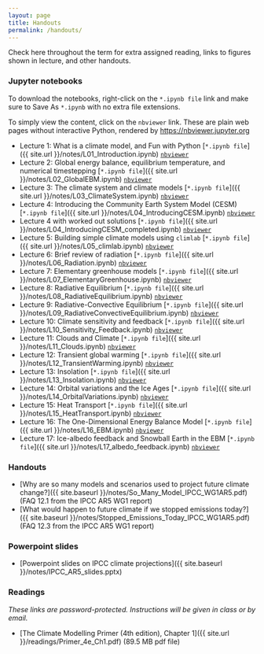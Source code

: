 ```yaml
---
layout: page
title: Handouts
permalink: /handouts/
---
```


Check here throughout the term for extra assigned reading, links to figures shown in lecture, and other handouts.

### Jupyter notebooks

To download the notebooks, right-click on the `*.ipynb file` link and make sure to Save As `*.ipynb` with no extra file extensions.

To simply view the content, click on the `nbviewer` link. These are plain web pages without interactive Python, rendered by  https://nbviewer.jupyter.org

- Lecture 1: What is a climate model, and Fun with Python [`*.ipynb file`]({{ site.url }}/notes/L01_Introduction.ipynb) [`nbviewer`]({{site.nbviewer}}/notes/L01_Introduction.ipynb)
- Lecture 2: Global energy balance, equilibrium temperature, and numerical timestepping [`*.ipynb file`]({{ site.url }}/notes/L02_GlobalEBM.ipynb) [`nbviewer`]({{site.nbviewer}}/notes/L02_GlobalEBM.ipynb)
- Lecture 3: The climate system and climate models [`*.ipynb file`]({{ site.url }}/notes/L03_ClimateSystem.ipynb) [`nbviewer`]({{site.nbviewer}}/notes/L03_ClimateSystem.ipynb)
- Lecture 4: Introducing the Community Earth System Model (CESM) [`*.ipynb file`]({{ site.url }}/notes/L04_IntroducingCESM.ipynb) [`nbviewer`]({{site.nbviewer}}/notes/L04_IntroducingCESM.ipynb)
- Lecture 4 with worked out solutions [`*.ipynb file`]({{ site.url }}/notes/L04_IntroducingCESM_completed.ipynb) [`nbviewer`]({{site.nbviewer}}/notes/L04_IntroducingCESM_completed.ipynb)
- Lecture 5: Building simple climate models using `climlab` [`*.ipynb file`]({{ site.url }}/notes/L05_climlab.ipynb) [`nbviewer`]({{site.nbviewer}}/notes/L05_climlab.ipynb)
- Lecture 6: Brief review of radiation [`*.ipynb file`]({{ site.url }}/notes/L06_Radiation.ipynb) [`nbviewer`]({{site.nbviewer}}/notes/L06_Radiation.ipynb)
- Lecture 7: Elementary greenhouse models [`*.ipynb file`]({{ site.url }}/notes/L07_ElementaryGreenhouse.ipynb) [`nbviewer`]({{site.nbviewer}}/notes/L07_ElementaryGreenhouse.ipynb)
- Lecture 8: Radiative Equilibrium [`*.ipynb file`]({{ site.url }}/notes/L08_RadiativeEquilibrium.ipynb) [`nbviewer`]({{site.nbviewer}}/notes/L08_RadiativeEquilibrium.ipynb)
- Lecture 9: Radiative-Convective Equilibrium [`*.ipynb file`]({{ site.url }}/notes/L09_RadiativeConvectiveEquilibrium.ipynb) [`nbviewer`]({{site.nbviewer}}/notes/L09_RadiativeConvectiveEquilibrium.ipynb)
- Lecture 10: Climate sensitivity and feedback [`*.ipynb file`]({{ site.url }}/notes/L10_Sensitivity_Feedback.ipynb) [`nbviewer`]({{site.nbviewer}}/notes/L10_Sensitivity_Feedback.ipynb)
- Lecture 11: Clouds and Climate [`*.ipynb file`]({{ site.url }}/notes/L11_Clouds.ipynb) [`nbviewer`]({{site.nbviewer}}/notes/L11_Clouds.ipynb)
- Lecture 12: Transient global warming [`*.ipynb file`]({{ site.url }}/notes/L12_TransientWarming.ipynb) [`nbviewer`]({{site.nbviewer}}/notes/L12_TransientWarming.ipynb)
- Lecture 13: Insolation [`*.ipynb file`]({{ site.url }}/notes/L13_Insolation.ipynb) [`nbviewer`]({{site.nbviewer}}/notes/L13_Insolation.ipynb)
- Lecture 14: Orbital variations and the Ice Ages [`*.ipynb file`]({{ site.url }}/notes/L14_OrbitalVariations.ipynb) [`nbviewer`]({{site.nbviewer}}/notes/L14_OrbitalVariations.ipynb)
- Lecture 15: Heat Transport [`*.ipynb file`]({{ site.url }}/notes/L15_HeatTransport.ipynb) [`nbviewer`]({{site.nbviewer}}/notes/L15_HeatTransport.ipynb)
- Lecture 16: The One-Dimensional Energy Balance Model [`*.ipynb file`]({{ site.url }}/notes/L16_EBM.ipynb) [`nbviewer`]({{site.nbviewer}}/notes/L16_EBM.ipynb)
- Lecture 17:  Ice-albedo feedback and Snowball Earth in the EBM [`*.ipynb file`]({{ site.url }}/notes/L17_albedo_feedback.ipynb) [`nbviewer`]({{site.nbviewer}}/notes/L17_albedo_feedback.ipynb)


### Handouts

- [Why are so many models and scenarios used to project future climate change?]({{ site.baseurl }}/notes/So_Many_Model_IPCC_WG1AR5.pdf) (FAQ 12.1 from the IPCC AR5 WG1 report)
- [What would happen to future climate if we stopped emissions today?]({{ site.baseurl }}/notes/Stopped_Emissions_Today_IPCC_WG1AR5.pdf) (FAQ 12.3 from the IPCC AR5 WG1 report)

### Powerpoint slides

- [Powerpoint slides on IPCC climate projections]({{ site.baseurl }}/notes/IPCC_AR5_slides.pptx)


### Readings

*These links are password-protected. Instructions will be given in class or by email.*

- [The Climate Modelling Primer (4th edition), Chapter 1]({{ site.url }}/readings/Primer_4e_Ch1.pdf)
(89.5 MB pdf file)

<!--
### Handouts

- [Why are so many models and scenarios used to project future climate change?]({{ site.baseurl }}/notes/So_Many_Model_IPCC_WG1AR5.pdf) (FAQ 12.1 from the IPCC AR5 WG1 report)
- [What would happen to future climate if we stopped emissions today?]({{ site.baseurl }}/notes/Stopped_Emissions_Today_IPCC_WG1AR5.pdf) (FAQ 12.3 from the IPCC AR5 WG1 report)

### Powerpoint slides

- [Powerpoint slides from the whole course]({{ site.baseurl }}/notes/ENV415_slides.pptx)

### Jupyter notebooks

- [EBM_notes.ipynb notebook]({{ site.baseurl }}/notes/EBM_notes.ipynb)
- [EBM_albedo_feedback.ipynb notebook]({{ site.baseurl }}/notes/EBM_albedo_feedback.ipynb)
- [RadiativeConvectiveEquilibrium.ipynb]({{ site.baseurl }}/notes/RadiativeConvectiveEquilibrium.ipynb)
- [RCE_exercises.ipynb]({{ site.baseurl }}/notes/RCE_exercises.ipynb)
- [NetCDF_examples.ipynb]({{ site.baseurl }}/notes/NetCDF_examples.ipynb)
- [TransientWarming.ipynb]({{ site.baseurl }}/notes/TransientWarming.ipynb)
- [Introducing_CESM.ipynb]({{ site.baseurl }}/notes/Introducing_CESM.ipynb)
- [CESM_energy_budget.ipynb]({{ site.baseurl }}/notes/CESM_energy_budget.ipynb)

### Data files

*We have used the data in these files in the above notebooks. The notebooks also show you how to access the same data interactively over the internet*

- [Observed climatological air temperature, from the NCEP reanalysis]({{ site.baseurl }}/notes/air.mon.1981-2010.ltm.nc)
- [Observed climatological ozone distribution]({{ site.baseurl }}/notes/ozone_1.9x2.5_L26_2000clim_c091112.nc)
- [Topography file for the CESM simulations]({{ site.baseurl }}/notes/USGS-gtopo30_1.9x2.5_remap_c050602.nc)
- [Output from the CESM pre-industrial control simulation]({{ site.baseurl }}/notes/som_1850_f19.cam.h0.clim_subset.nc) (this is just a small subset of the total list of output available from the online data server)
- [Output from the CESM 2xCO2 simulation]({{ site.baseurl }}/notes/som_1850_2xCO2.cam.h0.clim_subset.nc) (this is just a small subset of the total list of output available from the online data server) -->

